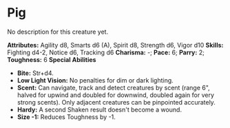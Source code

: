 # Pig

No description for this creature yet.

**Attributes:** Agility d8, Smarts d6 (A), Spirit d8, Strength d6, Vigor
d10
**Skills:** Fighting d4-2, Notice d6, Tracking d6
**Charisma:** -; **Pace:** 6; **Parry:** 2; **Toughness:** 6
**Special Abilities**

- **Bite:** Str+d4.
- **Low Light Vision:** No penalties for dim or dark lighting.
- **Scent:** Can navigate, track and detect creatures by scent (range
6", halved for upwind and doubled for downwind, doubled again for very
strong scents). Only adjacent creatures can be pinpointed accurately.
- **Hardy:** A second Shaken result doesn't become a wound.
- **Size -1:** Reduces Toughness by -1.
